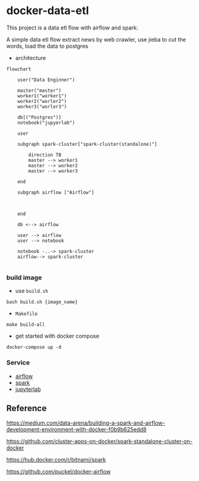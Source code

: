 # docker-data-etl

This project is a data etl flow with airflow and spark:

A simple data etl flow extract news by web crawler, use jieba to cut the words, load the data to postgres

- architecture
```mermaid
flowchart

    user("Data Enginner")
    
    master("master")
    worker1("worker1")
    worker2("worler2")
    worker3("worler3")
    
    db[("Postgres")]
    notebook("jupyerlab")
    
    user

    subgraph spark-cluster["spark-cluster(standalone)"]
    
        direction TB
        master --> worker1 
        master --> worker2 
        master --> worker3

    end
    
    subgraph airflow ["Airflow"]
    
        
    
    end
    
    db <--> airflow
    
    user --> airflow
    user --> notebook
    
    notebook -..-> spark-cluster
    airflow--> spark-cluster
    
```

### build image

- use `build.sh`

`bash build.sh {image_name}`

- `Makefile`

``make build-all``

* get started with docker compose

```docker-compose up -d```


### Service

- [airflow](http://0.0.0.0:/8282)
- [spark](http://0.0.0.0:8080)
- [jupyterlab](http://0.0.0.0:8888)

## Reference

https://medium.com/data-arena/building-a-spark-and-airflow-development-environment-with-docker-f0b9b625edd8

https://github.com/cluster-apps-on-docker/spark-standalone-cluster-on-docker

https://hub.docker.com/r/bitnami/spark

https://github.com/puckel/docker-airflow

